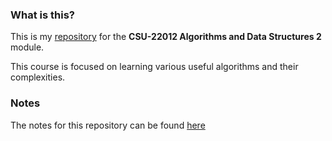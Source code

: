 ### What is this?
This is my [repository](https://github.com/baileyluTCD/csu23016-concurrent-systems-and-operating-systems) for the **CSU-22012 Algorithms and Data Structures 2** module.

This course is focused on learning various useful algorithms and their complexities.
### Notes
The notes for this repository can be found [here](https://baileylutcd.github.io/csu22012-algorithms-and-data-structures-2/)
